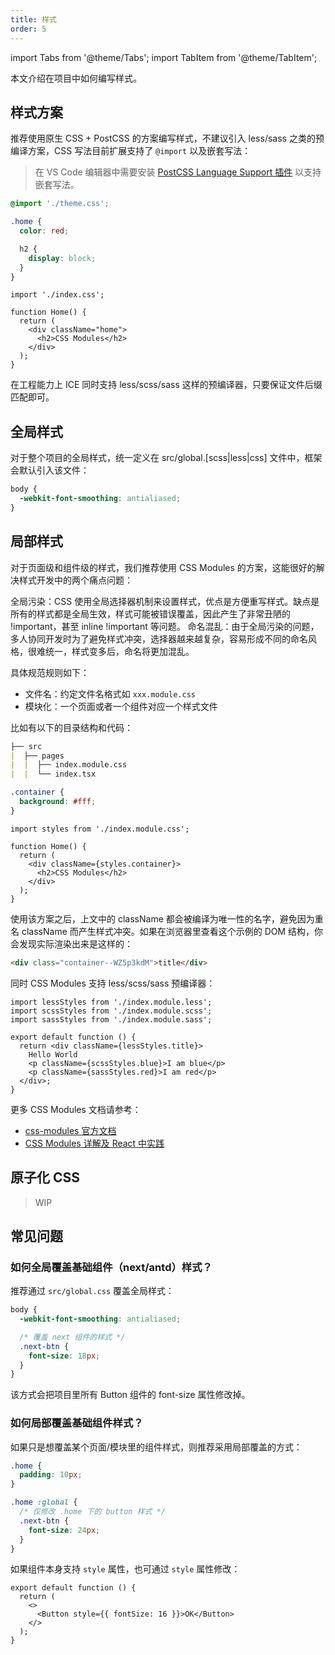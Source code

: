 ```yaml
---
title: 样式
order: 5
---
```

import Tabs from '@theme/Tabs';
import TabItem from '@theme/TabItem';

本文介绍在项目中如何编写样式。

## 样式方案

推荐使用原生 CSS + PostCSS 的方案编写样式，不建议引入 less/sass 之类的预编译方案，CSS 写法目前扩展支持了 `@import` 以及嵌套写法：
> 在 VS Code 编辑器中需要安装 [PostCSS Language Support 插件](https://marketplace.visualstudio.com/items?itemName=csstools.postcss) 以支持嵌套写法。

<Tabs>
<TabItem value="css" label="index.css">

```css
@import './theme.css';

.home {
  color: red;

  h2 {
    display: block;
  }
}
```

</TabItem>
<TabItem value="tsx" label="index.tsx">

```tsx
import './index.css';

function Home() {
  return (
    <div className="home">
      <h2>CSS Modules</h2>
    </div>
  );
}
```

</TabItem>
</Tabs>

在工程能力上 ICE 同时支持 less/scss/sass 这样的预编译器，只要保证文件后缀匹配即可。

## 全局样式

对于整个项目的全局样式，统一定义在 src/global.[scss|less|css] 文件中，框架会默认引入该文件：

```css
body {
  -webkit-font-smoothing: antialiased;
}
```

## 局部样式

对于页面级和组件级的样式，我们推荐使用 CSS Modules 的方案，这能很好的解决样式开发中的两个痛点问题：

全局污染：CSS 使用全局选择器机制来设置样式，优点是方便重写样式。缺点是所有的样式都是全局生效，样式可能被错误覆盖，因此产生了非常丑陋的 !important，甚至 inline !important 等问题。
命名混乱：由于全局污染的问题，多人协同开发时为了避免样式冲突，选择器越来越复杂，容易形成不同的命名风格，很难统一，样式变多后，命名将更加混乱。

具体规范规则如下：

- 文件名：约定文件名格式如 `xxx.module.css`
- 模块化：一个页面或者一个组件对应一个样式文件

比如有以下的目录结构和代码：

```markdown
├── src
|  ├── pages
|  |  ├── index.module.css
|  |  └── index.tsx
```

<Tabs>
<TabItem value="css" label="index.module.css">

```css
.container {
  background: #fff;
}
```

</TabItem>
<TabItem value="tsx" label="index.tsx">

```tsx
import styles from './index.module.css';

function Home() {
  return (
    <div className={styles.container}>
      <h2>CSS Modules</h2>
    </div>
  );
}
```

</TabItem>
</Tabs>
使用该方案之后，上文中的 className 都会被编译为唯一性的名字，避免因为重名 className 而产生样式冲突。如果在浏览器里查看这个示例的 DOM 结构，你会发现实际渲染出来是这样的：

```html
<div class="container--WZ5p3kdM">title</div>
```

同时 CSS Modules 支持 less/scss/sass 预编译器：

```tsx
import lessStyles from './index.module.less';
import scssStyles from './index.module.scss';
import sassStyles from './index.module.sass';
 
export default function () {
  return <div className={lessStyles.title}>
    Hello World
    <p className={scssStyles.blue}>I am blue</p>
    <p className={sassStyles.red}>I am red</p>
  </div>;
}
```

更多 CSS Modules 文档请参考：

- [css-modules 官方文档](https://github.com/css-modules/css-modules)
- [CSS Modules 详解及 React 中实践](https://zhuanlan.zhihu.com/p/20495964)

## 原子化 CSS

> WIP

## 常见问题

### 如何全局覆盖基础组件（next/antd）样式？

推荐通过 `src/global.css` 覆盖全局样式：

```css title="src/global.css"
body {
  -webkit-font-smoothing: antialiased;

  /* 覆盖 next 组件的样式 */
  .next-btn {
    font-size: 18px;
  }
}
```

该方式会把项目里所有 Button 组件的 font-size 属性修改掉。

### 如何局部覆盖基础组件样式？

如果只是想覆盖某个页面/模块里的组件样式，则推荐采用局部覆盖的方式：

```css title="./pages/Home/index.module.css"
.home {
  padding: 10px;
}

.home :global {
  /* 仅修改 .home 下的 button 样式 */
  .next-btn {
    font-size: 24px;
  }
}
```

如果组件本身支持 `style` 属性，也可通过 `style` 属性修改：

```tsx title="./pages/Home/index.tsx"
export default function () {
  return (
    <>
      <Button style={{ fontSize: 16 }}>OK</Button>
    </>
  );
}
```
